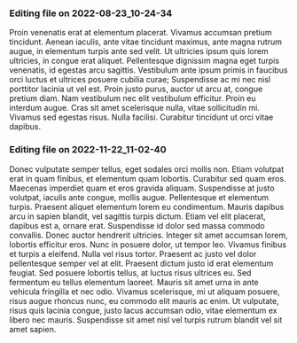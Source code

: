 

### Editing file on 2022-08-23_10-24-34

Proin venenatis erat at elementum placerat. Vivamus accumsan pretium tincidunt. Aenean iaculis, ante vitae tincidunt maximus, ante magna rutrum augue, in elementum turpis ante sed velit. Ut ultricies ipsum quis lorem ultricies, in congue erat aliquet. Pellentesque dignissim magna eget turpis venenatis, id egestas arcu sagittis. Vestibulum ante ipsum primis in faucibus orci luctus et ultrices posuere cubilia curae; Suspendisse ac mi nec nisl porttitor lacinia ut vel est. Proin justo purus, auctor ut arcu at, congue pretium diam. Nam vestibulum nec elit vestibulum efficitur. Proin eu interdum augue. Cras sit amet scelerisque nulla, vitae sollicitudin mi. Vivamus sed egestas risus. Nulla facilisi. Curabitur tincidunt ut orci vitae dapibus.




### Editing file on 2022-11-22_11-02-40

Donec vulputate semper tellus, eget sodales orci mollis non. Etiam volutpat erat in quam finibus, et elementum quam lobortis. Curabitur sed quam eros. Maecenas imperdiet quam et eros gravida aliquam. Suspendisse at justo volutpat, iaculis ante congue, mollis augue. Pellentesque et elementum turpis. Praesent aliquet elementum lorem eu condimentum. Mauris dapibus arcu in sapien blandit, vel sagittis turpis dictum. Etiam vel elit placerat, dapibus est a, ornare erat. Suspendisse id dolor sed massa commodo convallis. Donec auctor hendrerit ultricies. Integer sit amet accumsan lorem, lobortis efficitur eros. Nunc in posuere dolor, ut tempor leo. Vivamus finibus et turpis a eleifend. Nulla vel risus tortor.
Praesent ac justo vel dolor pellentesque semper vel at elit. Praesent dictum justo id erat elementum feugiat. Sed posuere lobortis tellus, at luctus risus ultrices eu. Sed fermentum eu tellus elementum laoreet. Mauris sit amet urna in ante vehicula fringilla et nec odio. Vivamus scelerisque, mi ut aliquam posuere, risus augue rhoncus nunc, eu commodo elit mauris ac enim. Ut vulputate, risus quis lacinia congue, justo lacus accumsan odio, vitae elementum ex libero nec mauris. Suspendisse sit amet nisl vel turpis rutrum blandit vel sit amet sapien.


